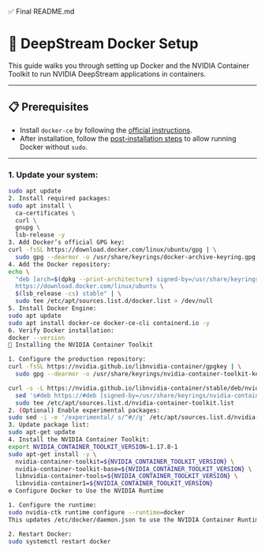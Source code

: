 ✅ Final README.md
# 🚀 DeepStream Docker Setup

This guide walks you through setting up Docker and the NVIDIA Container Toolkit to run NVIDIA DeepStream applications in containers.

---

## 📋 Prerequisites

- Install `docker-ce` by following the [official instructions](https://docs.docker.com/engine/install).
- After installation, follow the [post-installation steps](https://docs.docker.com/engine/install/linux-postinstall/) to allow running Docker without `sudo`.

---



### 1. Update your system:
```bash
sudo apt update
2. Install required packages:
sudo apt install \
  ca-certificates \
  curl \
  gnupg \
  lsb-release -y
3. Add Docker’s official GPG key:
curl -fsSL https://download.docker.com/linux/ubuntu/gpg | \
  sudo gpg --dearmor -o /usr/share/keyrings/docker-archive-keyring.gpg
4. Add the Docker repository:
echo \
  "deb [arch=$(dpkg --print-architecture) signed-by=/usr/share/keyrings/docker-archive-keyring.gpg] \
  https://download.docker.com/linux/ubuntu \
  $(lsb_release -cs) stable" | \
  sudo tee /etc/apt/sources.list.d/docker.list > /dev/null
5. Install Docker Engine:
sudo apt update
sudo apt install docker-ce docker-ce-cli containerd.io -y
6. Verify Docker installation:
docker --version
🔧 Installing the NVIDIA Container Toolkit

1. Configure the production repository:
curl -fsSL https://nvidia.github.io/libnvidia-container/gpgkey | \
  sudo gpg --dearmor -o /usr/share/keyrings/nvidia-container-toolkit-keyring.gpg

curl -s -L https://nvidia.github.io/libnvidia-container/stable/deb/nvidia-container-toolkit.list | \
  sed 's#deb https://#deb [signed-by=/usr/share/keyrings/nvidia-container-toolkit-keyring.gpg] https://#g' | \
  sudo tee /etc/apt/sources.list.d/nvidia-container-toolkit.list
2. (Optional) Enable experimental packages:
sudo sed -i -e '/experimental/ s/^#//g' /etc/apt/sources.list.d/nvidia-container-toolkit.list
3. Update package list:
sudo apt-get update
4. Install the NVIDIA Container Toolkit:
export NVIDIA_CONTAINER_TOOLKIT_VERSION=1.17.8-1
sudo apt-get install -y \
  nvidia-container-toolkit=${NVIDIA_CONTAINER_TOOLKIT_VERSION} \
  nvidia-container-toolkit-base=${NVIDIA_CONTAINER_TOOLKIT_VERSION} \
  libnvidia-container-tools=${NVIDIA_CONTAINER_TOOLKIT_VERSION} \
  libnvidia-container1=${NVIDIA_CONTAINER_TOOLKIT_VERSION}
⚙️ Configure Docker to Use the NVIDIA Runtime

1. Configure the runtime:
sudo nvidia-ctk runtime configure --runtime=docker
This updates /etc/docker/daemon.json to use the NVIDIA Container Runtime.

2. Restart Docker:
sudo systemctl restart docker
